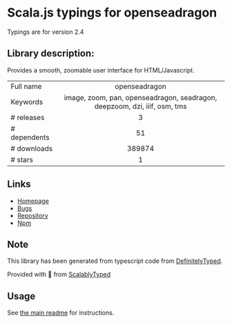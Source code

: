 
# Scala.js typings for openseadragon

Typings are for version 2.4

## Library description:
Provides a smooth, zoomable user interface for HTML/Javascript.

|                    |                 |
| ------------------ | :-------------: |
| Full name          | openseadragon |
| Keywords           | image, zoom, pan, openseadragon, seadragon, deepzoom, dzi, iiif, osm, tms |
| # releases         | 3 |
| # dependents       | 51 |
| # downloads        | 389874 |
| # stars            | 1 |

## Links
- [Homepage](http://openseadragon.github.io/)
- [Bugs](https://github.com/openseadragon/openseadragon/issues)
- [Repository](https://github.com/openseadragon/openseadragon)
- [Npm](https://www.npmjs.com/package/openseadragon)
    


## Note
This library has been generated from typescript code from [DefinitelyTyped](https://definitelytyped.org).

Provided with :purple_heart: from [ScalablyTyped](https://github.com/oyvindberg/ScalablyTyped)

## Usage
See [the main readme](../../readme.md) for instructions.


